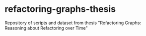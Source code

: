# refactoring-graphs-thesis
Repository of scripts and dataset from thesis "Refactoring Graphs: Reasoning about Refactoring over Time"
